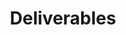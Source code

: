 ---
layout: default
type: deliverables
title: "Deliverables"
sortorder: 5.9
deck: "Page layout grids create structure and harmony on the page."
---